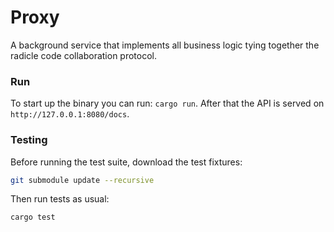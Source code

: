 # Proxy

A background service that implements all business logic tying together the
radicle code collaboration protocol.

### Run

To start up the binary you can run: `cargo run`.
After that the API is served on `http://127.0.0.1:8080/docs`.


### Testing

Before running the test suite, download the test fixtures:

```sh
git submodule update --recursive
```

Then run tests as usual:

```sh
cargo test
```
